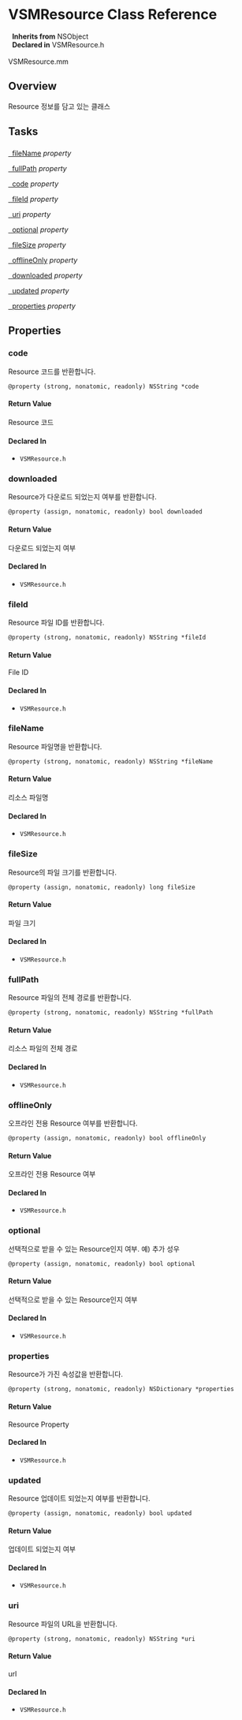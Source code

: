 # VSMResource Class Reference

&nbsp;&nbsp;**Inherits from** NSObject  
&nbsp;&nbsp;**Declared in** VSMResource.h<br />  
VSMResource.mm  

## Overview

Resource 정보를 담고 있는 클래스

## Tasks

### 

[&nbsp;&nbsp;fileName](#//api/name/fileName) *property* 

[&nbsp;&nbsp;fullPath](#//api/name/fullPath) *property* 

[&nbsp;&nbsp;code](#//api/name/code) *property* 

[&nbsp;&nbsp;fileId](#//api/name/fileId) *property* 

[&nbsp;&nbsp;uri](#//api/name/uri) *property* 

[&nbsp;&nbsp;optional](#//api/name/optional) *property* 

[&nbsp;&nbsp;fileSize](#//api/name/fileSize) *property* 

[&nbsp;&nbsp;offlineOnly](#//api/name/offlineOnly) *property* 

[&nbsp;&nbsp;downloaded](#//api/name/downloaded) *property* 

[&nbsp;&nbsp;updated](#//api/name/updated) *property* 

[&nbsp;&nbsp;properties](#//api/name/properties) *property* 

## Properties

<a name="//api/name/code" title="code"></a>
### code

Resource 코드를 반환합니다.

`@property (strong, nonatomic, readonly) NSString *code`

#### Return Value
Resource 코드

#### Declared In
* `VSMResource.h`

<a name="//api/name/downloaded" title="downloaded"></a>
### downloaded

Resource가 다운로드 되었는지 여부를 반환합니다.

`@property (assign, nonatomic, readonly) bool downloaded`

#### Return Value
다운로드 되었는지 여부

#### Declared In
* `VSMResource.h`

<a name="//api/name/fileId" title="fileId"></a>
### fileId

Resource 파일 ID를 반환합니다.

`@property (strong, nonatomic, readonly) NSString *fileId`

#### Return Value
File ID

#### Declared In
* `VSMResource.h`

<a name="//api/name/fileName" title="fileName"></a>
### fileName

Resource 파일명을 반환합니다.

`@property (strong, nonatomic, readonly) NSString *fileName`

#### Return Value
리소스 파일명

#### Declared In
* `VSMResource.h`

<a name="//api/name/fileSize" title="fileSize"></a>
### fileSize

Resource의 파일 크기를 반환합니다.

`@property (assign, nonatomic, readonly) long fileSize`

#### Return Value
파일 크기

#### Declared In
* `VSMResource.h`

<a name="//api/name/fullPath" title="fullPath"></a>
### fullPath

Resource 파일의 전체 경로를 반환합니다.

`@property (strong, nonatomic, readonly) NSString *fullPath`

#### Return Value
리소스 파일의 전체 경로

#### Declared In
* `VSMResource.h`

<a name="//api/name/offlineOnly" title="offlineOnly"></a>
### offlineOnly

오프라인 전용 Resource 여부를 반환합니다.

`@property (assign, nonatomic, readonly) bool offlineOnly`

#### Return Value
오프라인 전용 Resource 여부

#### Declared In
* `VSMResource.h`

<a name="//api/name/optional" title="optional"></a>
### optional

선택적으로 받을 수 있는 Resource인지 여부. 예) 추가 성우

`@property (assign, nonatomic, readonly) bool optional`

#### Return Value
선택적으로 받을 수 있는 Resource인지 여부

#### Declared In
* `VSMResource.h`

<a name="//api/name/properties" title="properties"></a>
### properties

Resource가 가진 속성값을 반환합니다.

`@property (strong, nonatomic, readonly) NSDictionary *properties`

#### Return Value
Resource Property

#### Declared In
* `VSMResource.h`

<a name="//api/name/updated" title="updated"></a>
### updated

Resource 업데이트 되었는지 여부를 반환합니다.

`@property (assign, nonatomic, readonly) bool updated`

#### Return Value
업데이트 되었는지 여부

#### Declared In
* `VSMResource.h`

<a name="//api/name/uri" title="uri"></a>
### uri

Resource 파일의 URL을 반환합니다.

`@property (strong, nonatomic, readonly) NSString *uri`

#### Return Value
url

#### Declared In
* `VSMResource.h`

